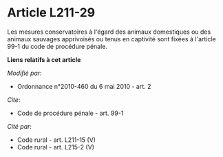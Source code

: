# Article L211-29

Les mesures conservatoires à l'égard des animaux domestiques ou des animaux sauvages apprivoisés ou tenus en captivité sont
fixées à l'article 99-1 du code de procédure pénale.

**Liens relatifs à cet article**

_Modifié par_:

  - Ordonnance n°2010-460 du 6 mai 2010 - art. 2

_Cite_:

  - Code de procédure pénale - art. 99-1

_Cité par_:

  - Code rural - art. L211-15 (V)
  - Code rural - art. L215-2 (V)
